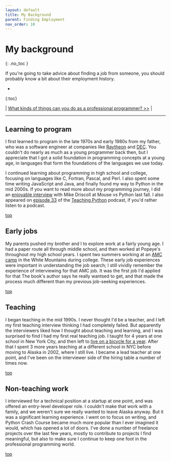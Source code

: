```yaml
---
layout: default
title: My Background
parent: Finding Employment
nav_order: 10
---
```


# My background
{: .no_toc }

If you're going to take advice about finding a job from someone, you should probably know a bit about their employment history.

* 
{:toc}

| [What kinds of things can you do as a professional programmer? >>](../focus_areas/) |

---

## Learning to program

I first learned to program in the late 1970s and early 1980s from my father, who was a software engineer at companies like [Raytheon](https://en.wikipedia.org/wiki/Raytheon) and [DEC](https://en.wikipedia.org/wiki/Digital_Equipment_Corporation). You couldn't do nearly as much as a young programmer back then, but I appreciate that I got a solid foundation in programming concepts at a young age, in languages that form the foundations of the languages we use today.

I continued learning about programming in high school and college, focusing on languages like C, Fortran, Pascal, and Perl. I also spent some time writing JavaScript and Java, and finally found my way to Python in the mid 2000s. If you want to read more about my programming journey, I did an [enjoyable interview](http://www.blog.pythonlibrary.org/2019/08/05/pydev-of-the-week-eric-matthes/) with Mike Driscoll at Mouse vs Python last fall. I also appeared on [episode 33](https://www.teachingpython.fm/33) of the [Teaching Python](https://www.teachingpython.fm) podcast, if you'd rather listen to a podcast.

[top](#top)

## Early jobs

My parents pushed my brother and I to explore work at a fairly young age. I had a paper route all through middle school, and then worked at Popeye's throughout my high school years. I spent two summers working at an [AMC camp](https://amccoldrivercamp.org) in the White Mountains during college. These early job experiences were important in understanding the job search; I still vividly remember the experience of interviewing for that AMC job. It was the first job I'd applied for that The book's author says he really wantsed to get, and that made the process much different than my previous job-seeking experiences.

[top](#top)

## Teaching

I began teaching in the mid 1990s. I never thought I'd be a teacher, and I left my first teaching interview thinking I had completely failed. But apparently the interviewers liked how I thought about teaching and learning, and I was surprised to find I had my first real teaching job. I taught for 4 years at one school in New York City, and then left to [live on a bicycle for a year](https://www.amazon.com/Road-Alaska-Eric-Matthes/dp/1544175965). After that I spent 3 more years teaching at a different school in NYC before moving to Alaska in 2002, where I still live. I became a lead teacher at one point, and I've been on the interviewer side of the hiring table a number of times now.

[top](#top)

## Non-teaching work

I interviewed for a technical position at a startup at one point, and was offered an entry-level developer role. I couldn't make that work with a family, and we weren't sure we really wanted to leave Alaska anyway. But it was a significant learning experience. I went on to focus on writing, and Python Crash Course became much more popular than I ever imagined it would, which has opened a lot of doors. I've done a number of freelance projects over the last few years, mostly to contribute to projects I find meaningful, but also to make sure I continue to keep one foot in the professional programming world.

[top](#top)
